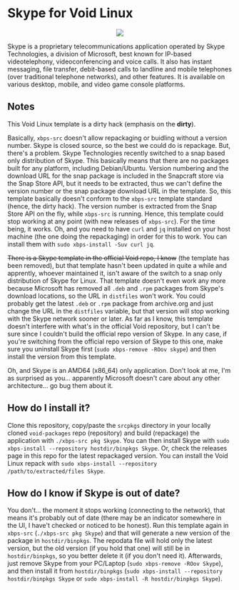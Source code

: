# Skype for Void Linux

<p align="center"><img src="https://codeberg.org/th0razin3/vur/raw/branch/main/srcpkgs/Skype/Skype.png"></p>

Skype is a proprietary telecommunications application operated by Skype Technologies, a division of Microsoft, best known for IP-based videotelephony, videoconferencing and voice calls. It also has instant messaging, file transfer, debit-based calls to landline and mobile telephones (over traditional telephone networks), and other features. It is available on various desktop, mobile, and video game console platforms.

## Notes

This Void Linux template is a dirty hack (emphasis on the **dirty**).

Basically, `xbps-src` doesn't allow repackaging or buidling without a version number. Skype is closed source, so the best we could do is repackage. But, there's a problem. Skype Technologies recently switched to a snap based only distribution of Skype. This basically means that there are no packages built for any platform, including Debian/Ubuntu. Version numbering and the download URL for the snap package is included in the Snapcraft store via the Snap Store API, but it needs to be extracted, thus we can't define the version number or the snap package download URL in the template. So, this template basically doesn't conform to the `xbps-src` template standard (hence, the dirty hack). The version number is extracted from the Snap Store API on the fly, while `xbps-src` is running. Hence, this template could stop working at any point (with new releases of `xbps-src`). For the time being, it works. Oh, and you need to have `curl` and `jq` installed on your host machine (the one doing the repackaging) in order for this to work. You can install them with `sudo xbps-install -Suv curl jq`.

~~There is a Skype template in the official Void repo, I know~~ (the template has been removed), but that template hasn't been updated in quite a while and apprently, whoever maintained it, isn't aware of the switch to a snap only distribution of Skype for Linux. That template doesn't even work any more because Microsoft has removed all `.deb` and `.rpm` packages from Skype's download locations, so the URL in `distfiles` won't work. You could probably get the latest `.deb` or `.rpm` package from archive.org and just change the URL in the `distfiles` variable, but that version will stop working with the Skype network sooner or later. As far as I know, this template doesn't interfere with what's in the official Void repository, but I can't be sure since I couldn't build the official repo version of Skype. In any case, if you're switching from the official repo version of Skype to this one, make sure you uninstall Skype first (`sudo xbps-remove -ROov skype`) and then install the version from this template.

Oh, and Skype is an AMD64 (x86_64) only application. Don't look at me, I'm as surprised as you... apparently Microsoft doesn't care about any other architecture... go bug them about it.

## How do I install it?

Clone this repository, copy/paste the `srcpkgs` directory in your locally cloned `void-packages` repo (repository) and build (repackage) the application with `./xbps-src pkg Skype`. You can then install Skype with `sudo xbps-install --repository hostdir/binpkgs Skype`. Or, check the releases page in this repo for the latest repackaged version. You can install the Void Linux repack with `sudo xbps-install --repository /path/to/extracted/files Skype`.

## How do I know if Skype is out of date?

You don't... the moment it stops working (connecting to the network), that means it's probably out of date (there may be an indicator somewhere in the UI, I have't checked or noticed to be honest). Run this template again in `xbps-src` (`./xbps-src pkg Skype`) and that will generate a new version of the package in `hostdir/binpkgs`. The repodata file will hold only the latest version, but the old version (if you hold that one) will still be in `hostdir/binpkgs`, so you better delete it (if you don't need it). Afterwards, just remove Skype from your PC/Laptop (`sudo xbps-remove -ROov Skype`), and then install it from `hostdir/binpkgs` (`sudo xbps-install --repository hostdir/binpkgs Skype` or `sudo xbps-install -R hostdir/binpkgs Skype`).